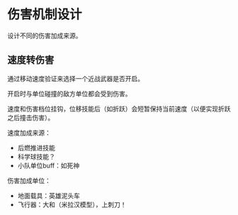 # 伤害机制设计

设计不同的伤害加成来源。

## 速度转伤害

通过移动速度验证来选择一个近战武器是否开启。

开启时与单位碰撞的敌方单位都会受到伤害。

速度和伤害档位挂钩，位移技能后（如折跃）会短暂保持当前速度（以便实现折跃之后撞击伤害）。

速度加成来源：

* 后燃推进技能
* 科学球技能？
* 小队单位buff：如死神

伤害加成单位：

* 地面载具：英雄泥头车
* 飞行器：大和（米拉汉模型），上刺刀！